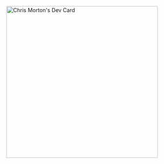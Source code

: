 <a href="https://github.com/Mortr0n"><img src="https://github.com/Mortr0n/Mortr0n/master/devcard.svg" width="400" alt="Chris Morton's Dev Card"/></a>
